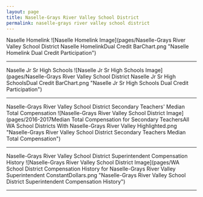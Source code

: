 ```yaml
---
layout: page
title: Naselle-Grays River Valley School District
permalink: naselle-grays river valley school district
---
```



Naselle Homelink
![Naselle Homelink Image](pages/Naselle-Grays River Valley School District Naselle HomelinkDual Credit BarChart.png "Naselle Homelink Dual Credit Participation")

___

Naselle Jr Sr High Schools
![Naselle Jr Sr High Schools Image](pages/Naselle-Grays River Valley School District Naselle Jr Sr High SchoolsDual Credit BarChart.png "Naselle Jr Sr High Schools Dual Credit Participation")

___

Naselle-Grays River Valley School District Secondary Teachers' Median Total Compensation
![Naselle-Grays River Valley School District Image](pages/2016-2017Median Total Compensation for Secondary TeachersAll WA School Districts With Naselle-Grays River Valley Highlighted.png "Naselle-Grays River Valley School District Secondary Teachers Median Total Compensation")

___

Naselle-Grays River Valley School District Superintendent Compensation History
![Naselle-Grays River Valley School District Image](pages/WA School District Compensation History for Naselle-Grays River Valley Superintendent ConstantDollars.png "Naselle-Grays River Valley School District Superintendent Compensation History")

___

